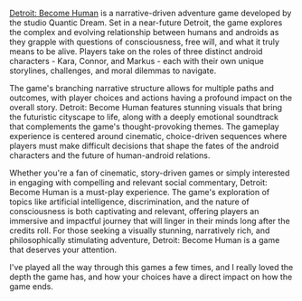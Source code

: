 [Detroit: Become Human](https://store.steampowered.com/app/1222140/Detroit_Become_Human/) is a narrative-driven adventure game developed by the studio Quantic Dream. Set in a near-future Detroit, the game explores the complex and evolving relationship between humans and androids as they grapple with questions of consciousness, free will, and what it truly means to be alive. Players take on the roles of three distinct android characters - Kara, Connor, and Markus - each with their own unique storylines, challenges, and moral dilemmas to navigate.

The game's branching narrative structure allows for multiple paths and outcomes, with player choices and actions having a profound impact on the overall story. Detroit: Become Human features stunning visuals that bring the futuristic cityscape to life, along with a deeply emotional soundtrack that complements the game's thought-provoking themes. The gameplay experience is centered around cinematic, choice-driven sequences where players must make difficult decisions that shape the fates of the android characters and the future of human-android relations.

Whether you're a fan of cinematic, story-driven games or simply interested in engaging with compelling and relevant social commentary, Detroit: Become Human is a must-play experience. The game's exploration of topics like artificial intelligence, discrimination, and the nature of consciousness is both captivating and relevant, offering players an immersive and impactful journey that will linger in their minds long after the credits roll. For those seeking a visually stunning, narratively rich, and philosophically stimulating adventure, Detroit: Become Human is a game that deserves your attention.

I've played all the way through this games a few times, and I really loved the depth the game has, and how your choices have a direct impact on how the game ends. 